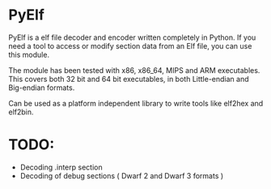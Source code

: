 PyElf
=====

PyElf is a elf file decoder and encoder written completely in Python.
If you need a tool to access or modify section data from
an Elf file, you can use this module.

The module has been tested with x86, x86_64, MIPS and ARM executables.
This covers both 32 bit and 64 bit executables, in both Little-endian
and Big-endian formats.

Can be used as a platform independent library to write tools like elf2hex
and elf2bin.

TODO:
=====

- Decoding .interp section
- Decoding of debug sections ( Dwarf 2 and Dwarf 3 formats )


